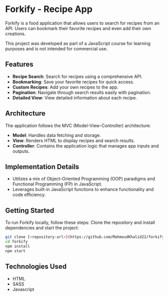 # Forkify - Recipe App

Forkify is a food application that allows users to search for recipes from an API. Users can bookmark their favorite recipes and even add their own creations.

This project was developed as part of a JavaScript course for learning purposes and is not intended for commercial use.

## Features

- **Recipe Search**: Search for recipes using a comprehensive API.
- **Bookmarking**: Save your favorite recipes for quick access.
- **Custom Recipes**: Add your own recipes to the app.
- **Pagination**: Navigate through search results easily with pagination.
- **Detailed View**: View detailed information about each recipe.

## Architecture

The application follows the MVC (Model-View-Controller) architecture:

- **Model**: Handles data fetching and storage.
- **View**: Renders HTML to display recipes and search results.
- **Controller**: Contains the application logic that manages app inputs and outputs.

## Implementation Details

- Utilizes a mix of Object-Oriented Programming (OOP) paradigms and Functional Programming (FP) in JavaScript.
- Leverages built-in JavaScript functions to enhance functionality and code efficiency.

## Getting Started

To run Forkify locally, follow these steps:
Clone the repository and install dependencies and start the project:
   ```bash
   git clone [<repository-url>](https://github.com/MahmoudKhalid22/forkify.git)
   cd forkify
   npm install
   npm start
   ```

## Technologies Used
- HTML
- SASS
- Javascript
   
